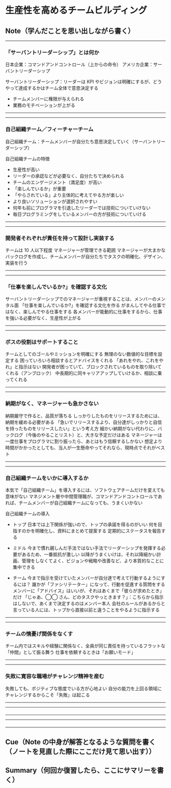 # 生産性を高めるチームビルディング

## Note（学んだことを思い出しながら書く）

---

### 「サーバントリーダーシップ」とは何か

日本企業：コマンドアンドコントロール（上からの命令）
アメリカ企業：サーバントリーダーシップ

サーバントリーダーシップ：リーダーは KPI やビジョンは明確にするが、どうやって達成するかはチーム全体で意思決定する

- チームメンバーに権限が与えられる
- 業務のモチベーションが上がる

---

---

### 自己組織チーム／フィーチャーチーム

自己組織チーム：チームメンバーが自分たち意思決定していく（サーバントリーダーシップ）

自己組織チームの特徴

- 生産性が高い
- リーダーの承認などが必要なく、自分たちで決められる
- チームのエンゲージメント（満足度）が高い
- 「楽しんでいるか」が重要
- 「やらされている」より主体的に考えてやる方が楽しい
- より良いソリューションが選択されやすい
- 何年も前にプログラマを引退したリーダーでは技術についていけない
- 毎日プログラミングをしているメンバーの方が技術についていける

---

---

### 開発者それぞれが責任を持って設計し実装する

チームは 10 人以下程度
マネージャーが管理できる範囲
マネージャーが大まかなバックログを作成し、チームメンバーが自分たちでタスクの明確化、デザイン、実装を行う

---

---

### 「仕事を楽しんでいるか?」を確認する文化

サーバントリーダーシップでのマネージャーが重視することは、メンバーのメンタル面
「仕事を楽しんでいるか?」を確認する文化を作る
がまんしてやる仕事ではなく、楽しんでやる仕事をする
各メンバーが能動的に仕事をするから、仕事を強いる必要がなく、生産性が上がる

---

---

### ボスの役割はサポートすること

チームとしてのゴールやミッションを明確にする
無理のない数値的な目標を設定する
困っていろいろ相談するとアドバイスをくれる
「あれをやれ、これをやれ」と指示はない
開発者が困っていて、ブロックされているものを取り除いてくれる（アンブロック）
中長期的に同キャリアアップしていけるか、相談に乗ってくれる

---

---

### 納期がなく、マネージャーも急かさない

納期厳守で作ると、品質が落ちる
しっかりしたものをリリースするためには、納期を緩める必要がある
「急いでリリースするより、自分達がしっかりと自信を持ったものをリリースしたい」という考え方
細かい納期がない代わりに、バックログ（今後のやることリスト）と、大きな予定だけはある
マネージャーは一度仕事をプログラマに割り振ったら、あとはもう信頼するしかない
想定より時間がかかったとしても、当人が一生懸命やってそれなら、現時点でそれがベスト

---

---

### 自己組織チームをいかに導入するか

本気で「自己組織チーム」を導入するには、ソフトウェアチームだけを変えても意味がない
マネジメント層や中間管理職が、コマンドアンドコントロールであれば、チームメンバーが自己組織チームになっても、うまくいかない

自己組織チームの導入

- トップ
  日本では上下関係が強いので、トップの承諾を得るのがいい
  何を目指すのかを明確化し、資料にまとめて提案する
  定期的にステータスを報告する

- ミドル
  今まで慣れ親しんだ手法ではない手法でリーダーシップを発揮する必要があるため、一番抵抗が激しい
  以降がうまくいけは、それ以降細かい計画、管理をしなくてよく、ビジョンや戦略や改善など、より本質的なことに集中できる

- チーム
  今まで指示を受けていたメンバーが自分達で考えて行動するようにするには？
  誰かが「ファシリテーター」になって、行動を促進する質問をする
  メンバーに「アドバイス」はいいが、それはあくまで「彼らが求めたとき」だけ
  「じゃあ、◯◯ さん、どのタスクやっときます？」：こちらから指示はしないで、あくまで決定するのはメンバー本人
  会社のルールがあるからと言っている人には、トップから直接以前と違うことをやるように指示する

---

---

### チームの情憂げ関係をなくす

チーム内ではスキルや経験に関係なく、全員が同じ責任を持っているフラットな「仲間」として振る舞う
仕事を依頼するときは「お願いモード」

---

---

### 失敗に寛容な職場がチャレンジ精神を産む

失敗しても、ポジティブな態度でいる方が心地よい
自分の能力を上回る領域にチャレンジするからこそ「失敗」は起こる

---

---

###

---

---

###

---

## Cue（Note の中身が解答となるような質問を書く（ノートを見直した際にここだけ見て思い出す））

## Summary（何回か復習したら、ここにサマリーを書く）
